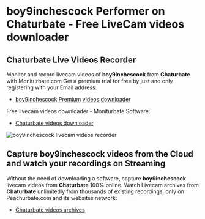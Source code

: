 # boy9inchescock Performer on Chaturbate - Free LiveCam videos downloader

## Chaturbate Live Videos Recorder

Monitor and record livecam videos of **boy9inchescock** from **Chaturbate** with Moniturbate.com
Get a premium trial for free by just and only registering with your Email address:
* [boy9inchescock Premium videos downloader](https://moniturbate.com/request-demo-licence-key.html)

Free livecam videos downloader - Moniturbate Software:
* [Chaturbate videos downloader](https://moniturbate.com/moniturbate-download-software.html)

![boy9inchescock livecam videos recorder](https://peachurnet.com/templates/moniturbate-software.png)


## Capture boy9inchescock videos from the Cloud and watch your recordings on Streaming

Without the need of downloading a software, capture **boy9inchescock** livecam videos from **Chaturbate** 100% online.
Watch Livecam archives from **Chaturbate** unlimitedly from thousands of existing recordings, only on Peachurbate.com and its websites network:
* [Chaturbate videos archives](https://peachurnet.com/)
